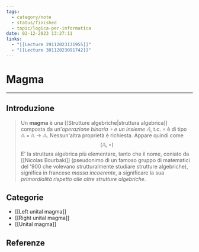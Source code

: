 ```yaml
---
tags:
  - category/note
  - status/finished
  - topic/logica-per-informatica
date: 02-12-2023 13:27:11
links:
  - "[[Lecture 29112023131955]]"
  - "[[Lecture 30112023091742]]"
---
```

# Magma
---
## Introduzione
> Un **magma** è una [[Strutture algebriche|struttura algebrica]] composta da un'_operazione binaria $\circ$ e un insieme $\mathbb{A}$_, t.c. $\circ$ è di tipo $\mathbb{A} \times \mathbb{A} \to \mathbb{A}$. Nessun'altra proprietà è richiesta. Appare quindi come
> $$(\mathbb{A}, \circ)$$
> E' la struttura algebrica più elementare, tanto che il nome, coniato da [[Nicolas Bourbaki]] (pseudonimo di un famoso gruppo di matematici del '900 che volevano strutturalmente studiare strutture algebriche), significa in francese _massa incoerente_, a significare la sua _primordialità rispetto alle altre strutture algebriche_.

## Categorie
- [[Left unital magma]]
- [[Right unital magma]]
- [[Unital magma]]

## Referenze